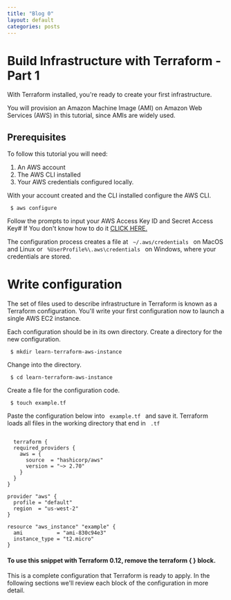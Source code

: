 ```yaml
---
title: "Blog 0"
layout: default
categories: posts
---
```

<h1> Build Infrastructure with Terraform - Part 1 </h1>
<p> With Terraform installed, you're ready to create your first infrastructure. </p>
<p> You will provision an Amazon Machine Image (AMI) on Amazon Web Services (AWS) in this tutorial, since AMIs are widely used. </p>

<h2> Prerequisites </h2>
<p> To follow this tutorial you will need: </p>
<ol>
  <li>An AWS account</li>
  <li>The AWS CLI installed</li>
  <li>Your AWS credentials configured locally.</li>
</ol>
<p> With your account created and the CLI installed configure the AWS CLI. </p>
<code> $ aws configure </code>
<p> Follow the prompts to input your AWS Access Key ID and Secret Access Key# If You don't know how to do it <a href="https://console.aws.amazon.com/iam/home?#security_credential"> CLICK HERE.</a> </p>
<p> The configuration process creates a file at <code> ~/.aws/credentials </code> on MacOS and Linux or <code> %UserProfile%\.aws\credentials </code> on Windows, where your credentials are stored. </p>
<h1> Write configuration </h1>
<p> The set of files used to describe infrastructure in Terraform is known as a Terraform configuration. You'll write your first configuration now to launch a single AWS EC2 instance. </p>
<p> Each configuration should be in its own directory. Create a directory for the new configuration. </p>
<code> $ mkdir learn-terraform-aws-instance </code>
<p> Change into the directory. </p>
<code> $ cd learn-terraform-aws-instance </code>
<p> Create a file for the configuration code. </p>
<code> $ touch example.tf </code>
<p> Paste the configuration below into <code> example.tf </code> and save it. Terraform loads all files in the working directory that end in <code> .tf </code> </p>

<pre><code>
  terraform {
  required_providers {
    aws = {
      source  = "hashicorp/aws"
      version = "~> 2.70"
    }
  }
}

provider "aws" {
  profile = "default"
  region  = "us-west-2"
}

resource "aws_instance" "example" {
  ami           = "ami-830c94e3"
  instance_type = "t2.micro"
}
</code></pre>
#### To use this snippet with Terraform 0.12, remove the terraform { } block.
<p> This is a complete configuration that Terraform is ready to apply. In the following sections we'll review each block of the configuration in more detail. </p>
